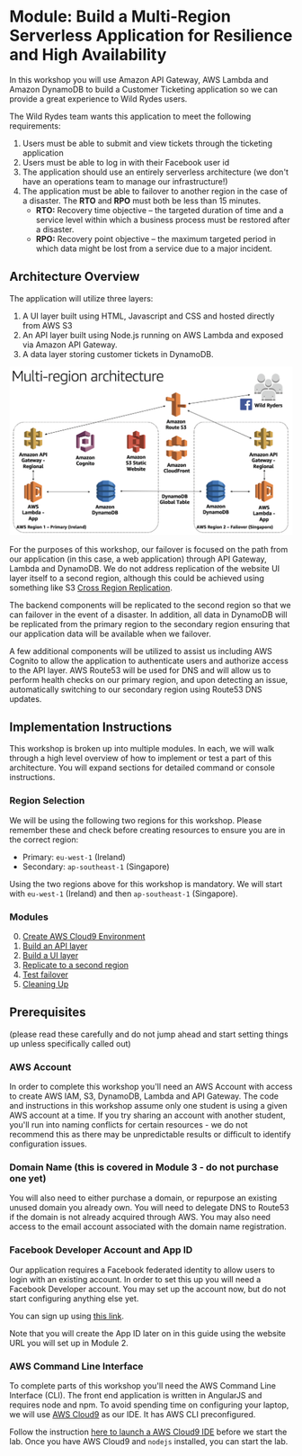 # Module: Build a Multi-Region Serverless Application for Resilience and High Availability

In this workshop you will use Amazon API Gateway, AWS Lambda and Amazon
DynamoDB to build a Customer Ticketing application so we can provide a great
experience to Wild Rydes users.

The Wild Rydes team wants this application to meet the following requirements:

1. Users must be able to submit and view tickets through the ticketing application
2. Users must be able to log in with their Facebook user id
3. The application should use an entirely serverless architecture (we don't
   have an operations team to manage our infrastructure!)
4. The application must be able to failover to another region in the case of a
   disaster. The **RTO** and **RPO** must both be less than 15 minutes.
    * **RTO:** Recovery time objective – the targeted duration of time and a service
    level within which a business process must be restored after a disaster.
    * **RPO:** Recovery point objective –  the maximum targeted period in which data
    might be lost from a service due to a major incident.

## Architecture Overview

The application will utilize three layers:

1. A UI layer built using HTML, Javascript and CSS and hosted directly from
   AWS S3
2. An API layer built using Node.js running on AWS Lambda and exposed via
   Amazon API Gateway.
3. A data layer storing customer tickets in DynamoDB.

![Architecture diagram](images/architecture-1.png)

For the purposes of this workshop, our failover is focused on the path from
our application (in this case, a web application) through API Gateway,
Lambda and DynamoDB.  We do not address replication of the website UI layer
itself to a second region, although this could be achieved using something
like S3 [Cross Region
Replication](http://docs.aws.amazon.com/AmazonS3/latest/dev/crr.html).

The backend components will be replicated to the second region so that we can
failover in the event of a disaster. In addition, all data in DynamoDB will be
replicated from the primary region to the secondary region ensuring that our
application data will be available when we failover.

A few additional components will be utilized to assist us including AWS
Cognito to allow the application to authenticate users and authorize access to
the API layer. AWS Route53 will be used for DNS and will allow us to perform
health checks on our primary region, and upon detecting an issue,
automatically switching to our secondary region using Route53 DNS updates.

## Implementation Instructions

This workshop is broken up into multiple modules. In each, we will walk
through a high level overview of how to implement or test a part of this
architecture. You will expand sections for detailed command or console instructions.

### Region Selection

We will be using the following two regions for this workshop. Please remember
these and check before creating resources to ensure you are in the correct
region:
* Primary: `eu-west-1` (Ireland)
* Secondary: `ap-southeast-1` (Singapore)

Using the two regions above for this workshop is mandatory.  We will start with
`eu-west-1` (Ireland) and then `ap-southeast-1` (Singapore). 

### Modules
0. [Create AWS Cloud9 Environment](0_Cloud9/README.md)
1. [Build an API layer](1_API/README.md)
2. [Build a UI layer](2_UI/README.md)
3. [Replicate to a second region](3_Route53/README.md)
4. [Test failover](4_Testing/README.md)
5. [Cleaning Up](5_Cleanup/README.md)


## Prerequisites
(please read these carefully and do not jump ahead and start setting things up
unless specifically called out)

### AWS Account

In order to complete this workshop you'll need an AWS Account with access to
create AWS IAM, S3, DynamoDB, Lambda and API Gateway. The code and
instructions in this workshop assume only one student is using a given AWS
account at a time. If you try sharing an account with another student, you'll
run into naming conflicts for certain resources - we do not recommend this as
there may be unpredictable results or difficult to identify configuration issues.

### Domain Name (this is covered in Module 3 - do not purchase one yet)

You will also need to either purchase a domain, or repurpose an existing
unused domain you already own.  You will need to delegate DNS to Route53 if
the domain is not already acquired through AWS.  You may also need access to
the email account associated with the domain name registration.

### Facebook Developer Account and App ID

Our application requires a Facebook federated identity to
allow users to login with an existing account. In order to set this up you
will need a Facebook Developer account.  You may set up the account now, but
do not start configuring anything else yet.

You can sign up using [this link](https://developers.facebook.com/docs/apps/register/).

Note that you will create the App ID later on in this guide using the
website URL you will set up in Module 2.


### AWS Command Line Interface

To complete parts of this workshop you'll need the AWS Command Line Interface
(CLI). The front end application is written in AngularJS and requires node and npm. To avoid spending time on configuring your laptop, we will use [AWS Cloud9](https://aws.amazon.com/cloud9/) as our IDE. It has AWS CLI preconfigured.

Follow the instruction [here to launch a AWS Cloud9 IDE](0_Cloud9/README.md) before we start the lab. Once you have AWS Cloud9 and `nodejs` installed, you can start the lab.
